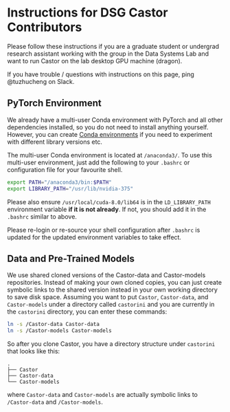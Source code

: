 # Instructions for DSG Castor Contributors

Please follow these instructions if you are a graduate student or undergrad research assistant working with the group
in the Data Systems Lab and want to run Castor on the lab desktop GPU machine (dragon).

If you have trouble / questions with instructions on this page, ping @tuzhucheng on Slack.

## PyTorch Environment

We already have a multi-user Conda environment with PyTorch and all other dependencies installed, so you do not need to
install anything yourself. However, you can create [Conda environments](https://conda.io/docs/user-guide/tasks/manage-environments.html)
if you need to experiment with different library versions etc.

The multi-user Conda environment is located at `/anaconda3/`.
To use this multi-user environment, just add the following to your `.bashrc` or configuration file for your favourite shell.

```bash
export PATH="/anaconda3/bin:$PATH"
export LIBRARY_PATH="/usr/lib/nvidia-375"
```

Please also ensure `/usr/local/cuda-8.0/lib64` is in the `LD_LIBRARY_PATH` environment variable **if it is not already**.
If not, you should add it in the `.bashrc` similar to above.

Please re-login or re-source your shell configuration after `.bashrc` is updated for the updated environment variables
to take effect.

## Data and Pre-Trained Models

We use shared cloned versions of the Castor-data and Castor-models repositories.
Instead of making your own cloned copies, you can just create symbolic links to the shared version instead
in your own working directory to save disk space. Assuming you want to put `Castor`, `Castor-data`, and `Castor-models`
under a directory called `castorini` and you are currently in the `castorini` directory, you can enter these commands:

```bash
ln -s /Castor-data Castor-data
ln -s /Castor-models Castor-models
```

So after you clone Castor, you have a directory structure under `castorini` that looks like this:

```
.
├── Castor
├── Castor-data
└── Castor-models
```

where `Castor-data` and `Castor-models` are actually symbolic links to `/Castor-data` and `/Castor-models`.
